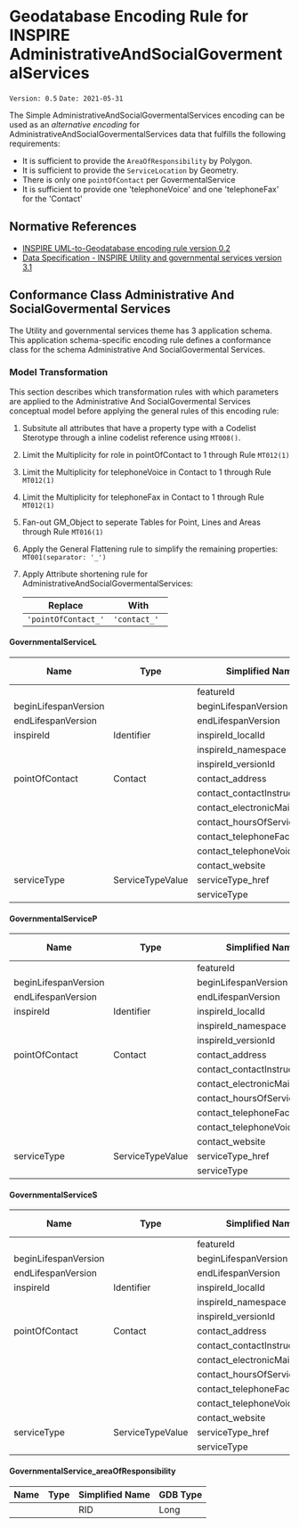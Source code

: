 # Geodatabase Encoding Rule for INSPIRE AdministrativeAndSocialGovermentalServices

`Version: 0.5`
`Date: 2021-05-31`

The Simple AdministrativeAndSocialGovermentalServices encoding can be used as an *alternative encoding* for AdministrativeAndSocialGovermentalServices data that fulfills the following requirements:

* It is sufficient to provide the `AreaOfResponsibility` by Polygon. 
* It is sufficient to provide the `ServiceLocation` by Geometry.  
* There is only one `pointOfContact` per GovermentalService
* It is sufficient to provide one 'telephoneVoice' and one 'telephoneFax' for the 'Contact'



## Normative References

* [INSPIRE UML-to-Geodatabase encoding rule version 0.2](GeodatabaseEncoding.md)
* [Data Specification - INSPIRE Utility and governmental services version 3.1](https://inspire.ec.europa.eu/Themes/136/2892)

## Conformance Class Administrative And SocialGovermental Services

The Utility and governmental services theme has 3 application schema. This application schema-specific encoding rule defines a conformance class for the schema Administrative And SocialGovermental Services.

### Model Transformation

This section describes which transformation rules with which parameters are applied to the Administrative And SocialGovermental Services conceptual model before applying the general rules of this encoding rule:
 

1. Subsitute all attributes that have a property type with a Codelist Sterotype through a inline codelist reference using `MT008()`. 
2. Limit the Multiplicity for role in pointOfContact to 1 through Rule `MT012(1)` 
3. Limit the Multiplicity for telephoneVoice in Contact to 1 through Rule `MT012(1)`
4. Limit the Multiplicity for telephoneFax in Contact to 1 through Rule `MT012(1)`
5. Fan-out GM_Object to seperate Tables for Point, Lines and Areas through Rule `MT016(1)`
6. Apply the General Flattening rule to simplify the remaining properties: `MT001(separator: '_')` 
7. Apply Attribute shortening rule for AdministrativeAndSocialGovermentalServices:

    |Replace|With|
    |----|----|
    |`'pointOfContact_'`|`'contact_' `|
    



#### GovernmentalServiceL

|Name|Type|Simplified Name|GDB Type|
|------|------|------|------|
|||featureId|Long|
|beginLifespanVersion||beginLifespanVersion|Text|
|endLifespanVersion||endLifespanVersion|Text|
|inspireId|Identifier|inspireId_localId|Text|
|||inspireId_namespace|Text|
|||inspireId_versionId|Text|
|pointOfContact|Contact|contact_address|Text|
|||contact_contactInstructions|Text|
|||contact_electronicMailAddress|Text|
|||contact_hoursOfService|Text|
|||contact_telephoneFacsimile|Text|
|||contact_telephoneVoice|Text|
|||contact_website|Text|
|serviceType|ServiceTypeValue|serviceType_href|Text|
|||serviceType|Text|

#### GovernmentalServiceP

|Name|Type|Simplified Name|GDB Type|
|------|------|------|------|
|||featureId|Long|
|beginLifespanVersion||beginLifespanVersion|Text|
|endLifespanVersion||endLifespanVersion|Text|
|inspireId|Identifier|inspireId_localId|Text|
|||inspireId_namespace|Text|
|||inspireId_versionId|Text|
|pointOfContact|Contact|contact_address|Text|
|||contact_contactInstructions|Text|
|||contact_electronicMailAddress|Text|
|||contact_hoursOfService|Text|
|||contact_telephoneFacsimile|Text|
|||contact_telephoneVoice|Text|
|||contact_website|Text|
|serviceType|ServiceTypeValue|serviceType_href|Text|
|||serviceType|Text|

#### GovernmentalServiceS

|Name|Type|Simplified Name|GDB Type|
|------|------|------|------|
|||featureId|Long|
|beginLifespanVersion||beginLifespanVersion|Text|
|endLifespanVersion||endLifespanVersion|Text|
|inspireId|Identifier|inspireId_localId|Text|
|||inspireId_namespace|Text|
|||inspireId_versionId|Text|
|pointOfContact|Contact|contact_address|Text|
|||contact_contactInstructions|Text|
|||contact_electronicMailAddress|Text|
|||contact_hoursOfService|Text|
|||contact_telephoneFacsimile|Text|
|||contact_telephoneVoice|Text|
|||contact_website|Text|
|serviceType|ServiceTypeValue|serviceType_href|Text|
|||serviceType|Text|

#### GovernmentalService_areaOfResponsibility

|Name|Type|Simplified Name|GDB Type|
|------|------|------|------|
|||RID|Long|
